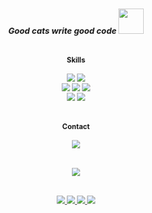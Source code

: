 # <h3 align="center"><i>Good cats write good code <img src="https://media.giphy.com/media/WUlplcMpOCEmTGBtBW/giphy.gif" width="50"></i></h3>

# <h4 align="center">Skills</h4>

<p align="center">
    <img src="https://img.shields.io/badge/Python-0c1014?style=for-the-badge&logo=python&logoColor=2aa889">
    <img src="https://img.shields.io/badge/Flask-0c1014?style=for-the-badge&logo=flask&logoColor=2aa889">
    <br>
    <img src="https://img.shields.io/badge/SQLite-0c1014?style=for-the-badge&logo=sqlite&logoColor=2aa889">
    <img src="https://img.shields.io/badge/PostgreSQL-0c1014?style=for-the-badge&logo=postgresql&logoColor=2aa889">
    <img src="https://img.shields.io/badge/MySQL-0c1014?style=for-the-badge&logo=mysql&logoColor=2aa889">
    <br>
    <img src="https://img.shields.io/badge/NGINX-0c1014?style=for-the-badge&logo=nginx&logoColor=2aa889">
    <img src="https://img.shields.io/badge/DOCKER-0c1014?style=for-the-badge&logo=docker&logoColor=2aa889">
</p>

# <h4 align="center" >Contact</h4>
<p align="center">
    <a href="https://t.me/JayseSs">
        <img src="https://img.shields.io/badge/Telegram-0c1014?style=for-the-badge&logo=telegram&logoColor=2aa889">
    </a>
</p>

# 
<p align="center">
    <a href="https://github.com/JaysesS">
        <img src="https://github-readme-stats.vercel.app/api?username=JaysesS&show_icons=true&theme=gotham">
    </a>
</p>

<!-- ![GitHub stats](https://github-readme-stats.vercel.app/api?username=JaysesS&show_icons=true&theme=gotham) -->
# 
<p align="center">
    <a href="https://github.com/JaysesS/deploy_skeleton">
        <img src="https://github-readme-stats.vercel.app/api/pin/?username=JaysesS&repo=deploy_skeleton&show_icons=true&theme=gotham">
    </a>
    <a href="https://github.com/JaysesS/thesis_project">
        <img src="https://github-readme-stats.vercel.app/api/pin/?username=JaysesS&repo=thesis_project&show_icons=true&theme=gotham">
    </a>
    <a href="https://github.com/JaysesS/ctf_writeups">
        <img src="https://github-readme-stats.vercel.app/api/pin/?username=JaysesS&repo=ctf_writeups&show_icons=true&theme=gotham">
    </a>
    <a href="https://github.com/JaysesS/4hsl33p_borda">
        <img src="https://github-readme-stats.vercel.app/api/pin/?username=JaysesS&repo=4hsl33p_borda&show_icons=true&theme=gotham">
    </a>
 </p>

